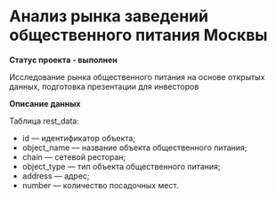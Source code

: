 # Анализ рынка заведений общественного питания Москвы

**Статус проекта - выполнен**

Исследование рынка общественного питания на основе открытых данных, подготовка презентации для инвесторов

**Описание данных**

Таблица rest_data:
- id — идентификатор объекта;
- object_name — название объекта общественного питания;
- chain — сетевой ресторан;
- object_type — тип объекта общественного питания;
- address — адрес;
- number — количество посадочных мест.
